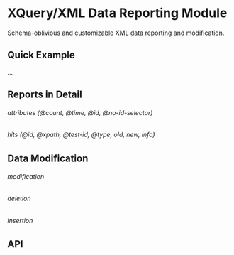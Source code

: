 # XQuery/XML  Data Reporting Module

Schema-oblivious and customizable XML data reporting and modification.

## Quick Example
...

## Reports in Detail
###### attributes (@count, @time, @id, @no-id-selector)
###### hits (@id, @xpath, @test-id, @type, old, new, info)

## Data Modification
###### modification
###### deletion
###### insertion

## API
